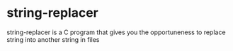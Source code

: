 # string-replacer
string-replacer is a C program that gives you the opportuneness to replace string into another string in files
